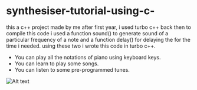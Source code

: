 # synthesiser-tutorial-using-c-
this a c++ project made by me after first year, i used turbo c++ back then to compile this code
i used a function sound() to generate sound of a particular frequency of a note and a function delay() for delaying the for the time i needed.
using these two i wrote this code in turbo c++.

- You can play all the notations of piano using keyboard keys.
- You can learn to play some songs.
- You can listen to some pre-programmed tunes. 

![Alt text](https://github.com/tusharstg/synthesiser-tutorial-using-c-/blob/master/music%20cpp.png?raw=true)

